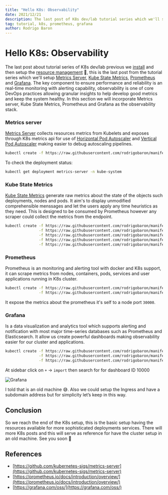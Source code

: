 ```yaml
---
title: "Hello K8s: Observability"
date: 2021/12/21
description: The last post of K8s dev/lab tutorial series which we'll setup Metrics Server, Kube State Metrics, Prometheus and Grafana.
tag: tutorial, k8s, prometheus, grafana
author: Rodrigo Baron
---
```


# Hello K8s: Observability

The last post about tutorial series of K8s dev/lab previous we [install](/posts/) and then setup the [resource management](/posts) 💪, this is the last post from the tutorial series which we'll setup [Metrics Server](#metrics-server), [Kube State Metrics](#kube-state-metrics), [Prometheus](#prometheus) and [Grafana](#grafana). The key component to ensure performance and reliability is an real-time monitoring with alerting capability, observability is one of core DevOps practices allowing granular insights to help develop good metrics and keep the system healthy. In this section we will incorporate Metrics server, Kube State Metrics, Prometheus and Grafana as the observability stack.

### Metrics server

[Metrics Server]([https://github.com/kubernetes-sigs/metrics-server](https://github.com/kubernetes-sigs/metrics-server)) collects resources metrics from Kubelets and exposes through K8s metrics api for use of [Horizontal Pod Autoscaler]([https://kubernetes.io/docs/tasks/run-application/horizontal-pod-autoscale/](https://kubernetes.io/docs/tasks/run-application/horizontal-pod-autoscale/)) and [Vertical Pod Autoscaler]([https://github.com/kubernetes/autoscaler/tree/master/vertical-pod-autoscaler/](https://github.com/kubernetes/autoscaler/tree/master/vertical-pod-autoscaler/)) making easier to debug autoscaling pipelines.

```bash
kubectl create -f https://raw.githubusercontent.com/rodrigobaron/manifests/main/metrics-server/components.yaml
```

To check the deployment status:

```bash
kubectl get deployment metrics-server -n kube-system
```

### Kube State Metrics

[Kube State Metrics]([https://github.com/kubernetes/kube-state-metrics](https://github.com/kubernetes/kube-state-metrics)) generate raw metrics about the state of the objects such deployments, nodes and pods. It aim's to display unmodified comprehensible menssages and let the users apply any time heuristics as they need. This is designed to be consumed by Prometheus however any scraper could collect the metrics from the endpoint.

```bash
kubectl create -f https://raw.githubusercontent.com/rodrigobaron/manifests/main/kube-state-metrics/cluster-role-binding.yaml \
               -f https://raw.githubusercontent.com/rodrigobaron/manifests/main/kube-state-metrics/cluster-role.yaml \
               -f https://raw.githubusercontent.com/rodrigobaron/manifests/main/kube-state-metrics/deployment.yaml \
               -f https://raw.githubusercontent.com/rodrigobaron/manifests/main/kube-state-metrics/service-account.yaml \
               -f https://raw.githubusercontent.com/rodrigobaron/manifests/main/kube-state-metrics/service.yaml
```

### Prometheus

Prometheus is an monitoring and alerting tool with docker and K8s support, it can scrape metrics from nodes, containers, pods, services and user applications running in K8s cluster. 

```bash
kubectl create -f https://raw.githubusercontent.com/rodrigobaron/manifests/main/prometheus/00-namespace.yaml \
               -f https://raw.githubusercontent.com/rodrigobaron/manifests/main/prometheus/deployment.yml
```

It expose the metrics about the prometheus it's self to a node port `30000`.

### Grafana

Is a data visualization and analytics tool which supports alerting and notification with most major time-series databases such as Prometheus and Elasticsearch. It allow us create powerful dashboards making observability easier for our cluster and applications.

```bash
kubectl create -f https://raw.githubusercontent.com/rodrigobaron/manifests/main/grafana/configmap.yaml \
               -f https://raw.githubusercontent.com/rodrigobaron/manifests/main/grafana/deployment.yaml \
               -f https://raw.githubusercontent.com/rodrigobaron/manifests/main/grafana/service.yaml
```

At sidebar click on `+` → `import` then search for for dashboard ID 10000

![Grafana](/images/hello-k8s-observability/grafana.png)

I told that is an old machine 😅. Also we could setup the Ingress and have a subdomain address but for simplicity let’s keep in this way.

## Conclusion

So we reach the end of the K8s setup, this is the basic setup having the resources available for more sophisticated deployments services. There will more K8s posts and this will serve as reference for have the cluster setup in an old machine. See you soon 👋

## References

- [https://github.com/kubernetes-sigs/metrics-server](https://github.com/kubernetes-sigs/metrics-server)
- [https://prometheus.io/docs/introduction/overview/](https://prometheus.io/docs/introduction/overview/)
- [https://grafana.com/oss/](https://grafana.com/oss/)